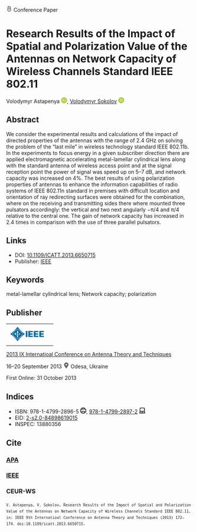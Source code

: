 <img src="/icons/lock.svg" width="16" height="16"> Conference Paper

# Research Results of the Impact of Spatial and Polarization Value of the Antennas on Network Capacity of Wireless Channels Standard IEEE 802.11

Volodymyr Astapenya <a href="https://orcid.org/0000-0003-0124-216X" target="_blank"><img src="/icons/orcid.svg" width="16" height="16"></a>,
<a href="/">Volodymyr Sokolov</a> <a href="https://orcid.org/0000-0002-9349-7946" target="_blank"><img src="/icons/orcid.svg" width="16" height="16"></a>

## Abstract

We consider the experimental results and calculations of the impact of directed properties of the antennas with the range of 2.4 GHz on solving the problem of the “last mile” in wireless technology standard IEEE 802.11b. In the experiments to focus energy in a given subscriber direction there are applied electromagnetic accelerating metal-lamellar cylindrical lens along with the standard antenna of wireless access point and at the signal reception point the power of signal was speed up on 5–7 dB, and network capacity was increased on 4%. The best results of using polarization properties of antennas to enhance the information capabilities of radio systems of IEEE 802.11n standard in premises with difficult location and orientation of ray redirecting surfaces were obtained for the combination, where on the receiving and transmitting sides there where mounted three pulsators accordingly: the vertical and two next angularly −π/4 and π/4 relative to the central one. The gain of network capacity has increased in 2.4 times in comparison with the use of three parallel pulsators.

## Links

* DOI: [10.1109/ICATT.2013.6650715](https://doi.org/10.1109/ICATT.2013.6650715) 
* Publisher: [IEEE](https://ieeexplore.ieee.org/document/6650715)

## Keywords

metal-lamellar cylindrical lens; Network capacity; polarization

## Publisher

<table>
<tr>
<td>
<img src="/icons/ieee.svg" height="50">
</td>
<td style="text-align: left;">
<span class="__dimensions_badge_embed__" data-doi="10.1109/ICATT.2013.6650715" data-hide-zero-citations="true"></span><script async src="https://badge.dimensions.ai/badge.js" charset="utf-8"></script>
</td>
</tr>
</table>

[2013 IX Internatioal Conference on Antenna Theory and Techniques](https://ieeexplore.ieee.org/xpl/conhome/6639385/proceeding)

16–20 September 2013 <img src="/icons/location-pin.svg" width="16" height="16"> Odesa, Ukraine

First Online: 31 October 2013

## Indices

* ISBN: 978-1-4799-2896-5 <img src="/icons/print.svg" width="16" height="16">, [978-1-4799-2897-2](https://isbnsearch.org/isbn/978-1-4799-2897-2) <img src="/icons/online.svg" width="16" height="16">
* EID: [2-s2.0-84898619015](http://www.scopus.com/record/display.url?origin=inward&eid=2-s2.0-84898619015)
* INSPEC: 13880356

## Cite

### [APA](https://citation.crosscite.org/format?doi=10.1109/ICATT.2013.6650715&style=apa&lang=en-US)

### [IEEE](https://citation.crosscite.org/format?doi=10.1109/ICATT.2013.6650715&style=ieee&lang=en-US)

### CEUR-WS

<small>`V. Astapenya, V. Sokolov, Research Results of the Impact of Spatial and Polarization Value of the Antennas on Network Capacity of Wireless Channels Standard IEEE 802.11, in: IEEE 9th Internatioal Conference on Antenna Theory and Techniques (2013) 172–174. doi:10.1109/icatt.2013.6650715.`</small>